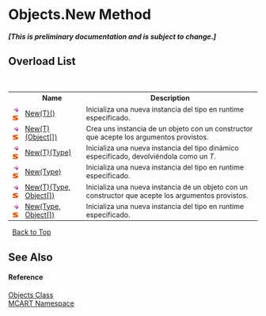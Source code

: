 # Objects.New Method 
 _**\[This is preliminary documentation and is subject to change.\]**_


## Overload List
&nbsp;<table><tr><th></th><th>Name</th><th>Description</th></tr><tr><td>![Public method](media/pubmethod.gif "Public method")![Static member](media/static.gif "Static member")</td><td><a href="3db424bb-5475-5e81-bf20-db64fa79c92e">New(T)()</a></td><td>
Inicializa una nueva instancia del tipo en runtime especificado.</td></tr><tr><td>![Public method](media/pubmethod.gif "Public method")![Static member](media/static.gif "Static member")</td><td><a href="6bee4207-3f83-8f94-0fbc-c2f36c05dbbf">New(T)(Object[])</a></td><td>
Crea uns instancia de un objeto con un constructor que acepte los argumentos provistos.</td></tr><tr><td>![Public method](media/pubmethod.gif "Public method")![Static member](media/static.gif "Static member")</td><td><a href="f1532968-cb5b-467d-c218-2348386e2f8e">New(T)(Type)</a></td><td>
Inicializa una nueva instancia del tipo dinámico especificado, devolviéndola como un *T*.</td></tr><tr><td>![Public method](media/pubmethod.gif "Public method")![Static member](media/static.gif "Static member")</td><td><a href="c09db3da-f112-6d11-ec85-3117f6e9bf40">New(Type)</a></td><td>
Inicializa una nueva instancia del tipo en runtime especificado.</td></tr><tr><td>![Public method](media/pubmethod.gif "Public method")![Static member](media/static.gif "Static member")</td><td><a href="d7ddd50d-e646-471b-cd42-66168a0d2c79">New(T)(Type, Object[])</a></td><td>
Inicializa una nueva instancia de un objeto con un constructor que acepte los argumentos provistos.</td></tr><tr><td>![Public method](media/pubmethod.gif "Public method")![Static member](media/static.gif "Static member")</td><td><a href="f0f5d87d-2b86-8310-3c9a-a9721c75a610">New(Type, Object[])</a></td><td>
Inicializa una nueva instancia del tipo en runtime especificado.</td></tr></table>&nbsp;
<a href="#objects.new-method">Back to Top</a>

## See Also


#### Reference
<a href="bed01b44-1ba8-b02e-7f19-0855e84b8dbd">Objects Class</a><br /><a href="89e7854f-fe6f-d208-fb0c-b17953422852">MCART Namespace</a><br />